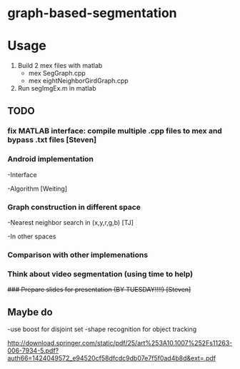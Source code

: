 # graph-based-segmentation

# Usage
1. Build 2 mex files with matlab
	- mex SegGraph.cpp
	- mex eightNeighborGirdGraph.cpp
2. Run segImgEx.m in matlab


## TODO
### fix MATLAB interface: compile multiple .cpp files to mex and bypass .txt files [Steven]
### Android implementation

-Interface

-Algorithm [Weiting]

### Graph construction in different space

-Nearest neighbor search in (x,y,r,g,b) [TJ]

-In other spaces

### Comparison with other implemenations
### Think about video segmentation (using time to help)
~~### Prepare slides for presentation (BY TUESDAY!!!!) [Steven]~~


## Maybe do
-use boost for disjoint set
-shape recognition for object tracking

http://download.springer.com/static/pdf/25/art%253A10.1007%252Fs11263-006-7934-5.pdf?auth66=1424049572_e94520cf58dfcdc9db07e7f5f0ad4b8d&ext=.pdf